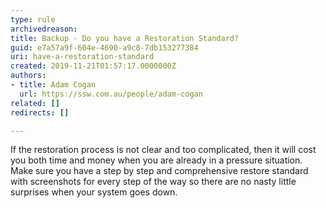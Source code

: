 ```yaml
---
type: rule
archivedreason: 
title: Backup - Do you have a Restoration Standard?
guid: e7a57a9f-604e-4690-a9c8-7db153277384
uri: have-a-restoration-standard
created: 2019-11-21T01:57:17.0000000Z
authors:
- title: Adam Cogan
  url: https://ssw.com.au/people/adam-cogan
related: []
redirects: []

---
```


If the restoration process is not clear and too complicated, then it will cost you both time and money when you are already in a pressure situation. Make sure you have a step by step and comprehensive restore standard with screenshots for every step of the way so there are no nasty little surprises when your system goes down.

<!--endintro-->
